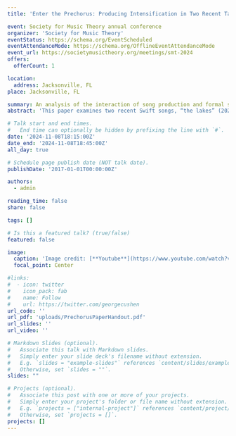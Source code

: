 ```yaml
---
title: 'Enter the Prechorus: Producing Intensification in Two Recent Taylor Swift Songs'

event: Society for Music Theory annual conference
organizer: 'Society for Music Theory'
eventStatus: https://schema.org/EventScheduled
eventAttendanceMode: https://schema.org/OfflineEventAttendanceMode
event_url: https://societymusictheory.org/meetings/smt-2024
offers: 
  offerCount: 1

location: 
  address: Jacksonville, FL
place: Jacksonville, FL

summary: An analysis of the interaction of song production and formal structure.
abstract: 'This paper examines two recent Swift songs, “the lakes” (2020) and “You’re on your Own, Kid” (2022), each of which has been released in two versions that differ in their approaches to the chorus section. I illustrate how the alternate versions of the two songs follow the conventions of verse, prechorus, and chorus sections. I then turn to the album version of each song to demonstrate how changes in production have altered its formal implications by adding to the chorus a prechorus-like sense of intensification and drive towards a climax. Attending to how Swift signals and subverts formal organization in her choruses also offers new insight into how the songs’ formal design adds depth to the meaning of their lyrics.'

# Talk start and end times.
#   End time can optionally be hidden by prefixing the line with `#`.
date: '2024-11-08T18:15:00Z'
date_end: '2024-11-08T18:45:00Z'
all_day: true

# Schedule page publish date (NOT talk date).
publishDate: '2017-01-01T00:00:00Z'

authors:
  - admin

reading_time: false
share: false

tags: []

# Is this a featured talk? (true/false)
featured: false

image:
  caption: 'Image credit: [**Youtube**](https://www.youtube.com/watch?v=y8tF0yRl8-w)'
  focal_point: Center

#links:
#  - icon: twitter
#    icon_pack: fab
#    name: Follow
#    url: https://twitter.com/georgecushen
url_code: ''
url_pdf: 'uploads/PrechorusPaperHandout.pdf'
url_slides: ''
url_video: ''

# Markdown Slides (optional).
#   Associate this talk with Markdown slides.
#   Simply enter your slide deck's filename without extension.
#   E.g. `slides = "example-slides"` references `content/slides/example-slides.md`.
#   Otherwise, set `slides = ""`.
slides: ""

# Projects (optional).
#   Associate this post with one or more of your projects.
#   Simply enter your project's folder or file name without extension.
#   E.g. `projects = ["internal-project"]` references `content/project/deep-learning/index.md`.
#   Otherwise, set `projects = []`.
projects: []
---
```

